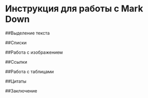 # Инструкция для работы с Mark Down

##Выделение текста 

##Списки

##Работа с изображением

##Ссылки

##Работа с таблицами

##Цитаты

##Заключение
